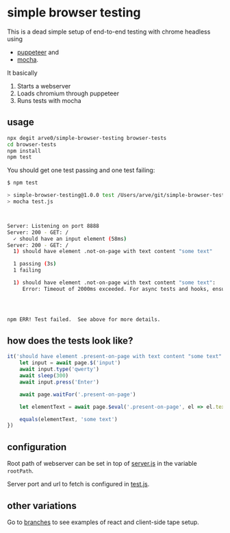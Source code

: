 # simple browser testing
This is a dead simple setup of end-to-end testing with chrome headless using

- [puppeteer](https://www.npmjs.com/package/puppeteer/) and
- [mocha](https://www.npmjs.com/package/mocha).

It basically

1. Starts a webserver
2. Loads chromium through puppeteer
4. Runs tests with mocha

## usage
```sh
npx degit arve0/simple-browser-testing browser-tests
cd browser-tests
npm install
npm test
```

You should get one test passing and one test failing:
```sh
$ npm test

> simple-browser-testing@1.0.0 test /Users/arve/git/simple-browser-testing
> mocha test.js



Server: Listening on port 8888
Server: 200 - GET: /
  ✓ should have an input element (58ms)
Server: 200 - GET: /
  1) should have element .not-on-page with text content "some text"

  1 passing (3s)
  1 failing

  1) should have element .not-on-page with text content "some text":
     Error: Timeout of 2000ms exceeded. For async tests and hooks, ensure "done()" is called; if returning a Promise, ensure it resolves. (/Users/arve/git/simple-browser-testing/test.js)




npm ERR! Test failed.  See above for more details.
```

## how does the tests look like?
```js
it('should have element .present-on-page with text content "some text"', async () => {
    let input = await page.$('input')
    await input.type('qwerty')
    await sleep(300)
    await input.press('Enter')

    await page.waitFor('.present-on-page')

    let elementText = await page.$eval('.present-on-page', el => el.textContent)

    equals(elementText, 'some text')
})
```

## configuration
Root path of webserver can be set in top of [server.js](server.js) in the variable `rootPath`.

Server port and url to fetch is configured in [test.js](test.js).

## other variations
Go to [branches](https://github.com/arve0/simple-browser-testing/branches) to see examples
of react and client-side tape setup.

